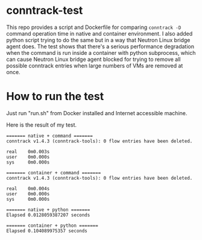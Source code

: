# conntrack-test
This repo provides a script and Dockerfile for comparing `conntrack -D` command operation time in native and container environment. I also added python script trying to do the same but in a way that Neutron Linux bridge agent does. The test shows that there's a serious performance degradation when the command is run inside a container with python subprocess, which can cause Neutron Linux bridge agent blocked for trying to remove all possible conntrack entries when large numbers of VMs are removed at once.

# How to run the test
Just run "run.sh" from Docker installed and Internet accessible machine.

Here is the result of my test.
```
======= native + command =======
conntrack v1.4.3 (conntrack-tools): 0 flow entries have been deleted.

real    0m0.003s
user    0m0.000s
sys     0m0.000s

======= container + command =======
conntrack v1.4.3 (conntrack-tools): 0 flow entries have been deleted.

real    0m0.004s
user    0m0.000s
sys     0m0.000s

======= native + python =======
Elapsed 0.0128059387207 seconds

======= container + python =======
Elapsed 0.104089975357 seconds
```
